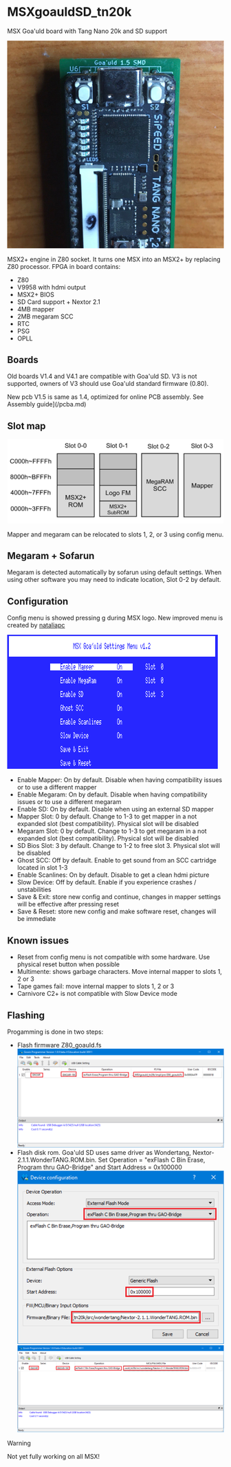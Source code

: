 # MSXgoauldSD_tn20k
MSX Goa'uld board with Tang Nano 20k and SD support

![V1.5_SMD](/pics/V1_5_smd.jpg)

MSX2+ engine in Z80 socket. It turns one MSX into an MSX2+ by replacing Z80 processor. FPGA in board contains: 
* Z80
* V9958 with hdmi output
* MSX2+ BIOS
* SD Card support + Nextor 2.1
* 4MB mapper
* 2MB megaram SCC
* RTC
* PSG
* OPLL


## Boards

Old boards V1.4 and V4.1 are compatible with Goa'uld SD. V3 is not supported, owners of V3 should use Goa'uld standard firmware (0.80).

New pcb V1.5 is same as 1.4, optimized for online PCB assembly. See Assembly guide](/pcba.md)


## Slot map

![Slot map](/pics/mapa_slots3.png)

Mapper and megaram can be relocated to slots 1, 2, or 3 using config menu.

## Megaram + Sofarun
Megaram is detected automatically by sofarun using default settings. When using other software you may need to indicate location, Slot 0-2 by default.


## Configuration
Config menu is showed pressing g during MSX logo. New improved menu is created by [nataliapc](https://github.com/nataliapc/msx_goauld_settings_menu)

![Config](/pics/config.png)

* Enable Mapper: On by default. Disable when having compatibility issues or to use a different mapper
* Enable Megaram: On by default. Disable when having compatibility issues or to use a different megaram
* Enable SD: On by default. Disable when using an external SD mapper
* Mapper Slot: 0 by default. Change to 1-3 to get mapper in a not expanded slot (best compatibility). Physical slot will be disabled
* Megaram Slot: 0 by default. Change to 1-3 to get megaram in a not expanded slot (best compatibility). Physical slot will be disabled
* SD Bios Slot: 3 by default. Change to 1-2 to free slot 3. Physical slot will be disabled
* Ghost SCC: Off by default. Enable to get sound from an SCC cartridge located in slot 1-3
* Enable Scanlines: On by default. Disable to get a clean hdmi picture
* Slow Device: Off by default. Enable if you experience crashes / unstabilities
* Save & Exit: store new config and continue, changes in mapper settings will be effective after pressing reset
* Save & Reset: store new config and make software reset, changes will be immediate

## Known issues
* Reset from config menu is not compatible with some hardware. Use physical reset button when possible
* Multimente: shows garbage characters. Move internal mapper to slots 1, 2 or 3
* Tape games fail: move internal mapper to slots 1, 2 or 3
* Carnivore C2+ is not compatible with Slow Device mode


## Flashing
Progamming is done in two steps:
* Flash firmware Z80_goauld.fs
![Flash1](/pics/flashing1.png)
* Flash disk rom. Goa'uld SD uses same driver as Wondertang, Nextor-2.1.1.WonderTANG.ROM.bin. Set Operation = "exFlash C Bin Erase, Program thru GAO-Bridge" and Start Address = 0x100000 
![Flash2](/pics/flashing2.png)
![Flash3](/pics/flashing3.png)

> [!WARNING]
> Not yet fully working on all MSX!
>